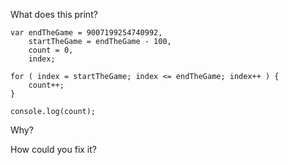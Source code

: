 What does this print?

    var endTheGame = 9007199254740992,
        startTheGame = endTheGame - 100,
        count = 0,
        index;

    for ( index = startTheGame; index <= endTheGame; index++ ) {
        count++;
    }

    console.log(count);

Why?

How could you fix it?